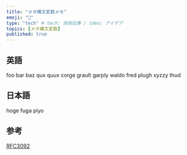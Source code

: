 ```yaml
---
title: "メタ構文変数メモ"
emoji: "🐤"
type: "tech" # tech: 技術記事 / idea: アイデア
topics: [メタ構文変数]
published: true
---
```


## 英語

foo
bar
baz
qux
quux
corge
grault
garply
waldo
fred
plugh
xyzzy
thud

## 日本語

hoge
fuga
piyo

## 参考

[RFC3092](https://www.rfc-editor.org/rfc/rfc3092.txt)
